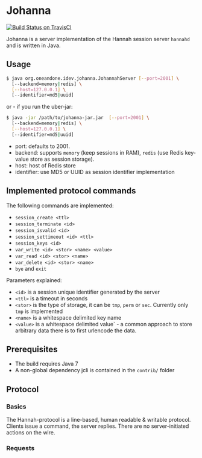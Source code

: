 Johanna
=======

[![Build Status on TravisCI](https://secure.travis-ci.org/kiesel/johanna.svg)](http://travis-ci.org/kiesel/johanna)

Johanna is a server implementation of the Hannah session server `hannahd` and
is written in Java.

## Usage

```sh
$ java org.oneandone.idev.johanna.JohannahServer [--port=2001] \
  [--backend=memory|redis] \
  [--host=127.0.0.1] \
  [--identifier=md5|uuid]
```

or - if you run the uber-jar:

```sh
$ java -jar /path/to/johanna-jar.jar  [--port=2001] \
  [--backend=memory|redis] \
  [--host=127.0.0.1] \
  [--identifier=md5|uuid]
```

* port: defaults to 2001.
* backend: supports `memory` (keep sessions in RAM), `redis` (use Redis key-value
  store as session storage).
* host: host of Redis store
* identifier: use MD5 or UUID as session identifier implementation 

## Implemented protocol commands

The following commands are implemented:

* `session_create <ttl>`
* `session_terminate <id>`
* `session_isvalid <id>`
* `session_settimeout <id> <ttl>`
* `session_keys <id>`
* `var_write <id> <stor> <name> <value>`
* `var_read <id> <stor> <name>`
* `var_delete <id> <stor> <name>`
* `bye` and `exit`

Parameters explained:

* `<id>` is a session unique identifier generated by the server
* `<ttl>` is a timeout in seconds
* `<stor>` is the type of storage, it can be `tmp`, `perm` or `sec`. Currently
  only `tmp` is implemented
* `<name>` is a whitespace delimited key name
* `<value>` is a whitespace delimited value` - a common approach to store arbitrary
  data there is to first urlencode the data.

## Prerequisites
* The build requires Java 7
* A non-global dependency jcli is contained in the `contrib/` folder

## Protocol
### Basics
The Hannah-protocol is a line-based, human readable & writable protocol. Clients
issue a command, the server replies. There are no server-initiated actions on
the wire.

### Requests
